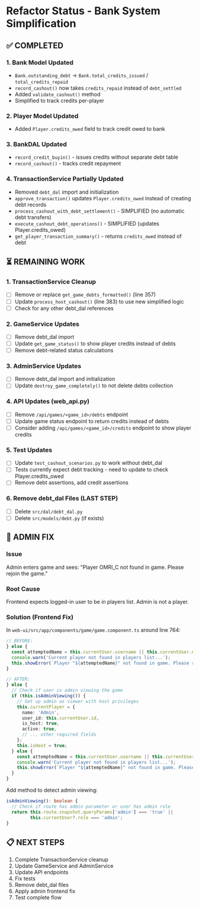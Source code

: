 # Refactor Status - Bank System Simplification

## ✅ COMPLETED

### 1. Bank Model Updated
- `Bank.outstanding_debt` → `Bank.total_credits_issued` / `total_credits_repaid`
- `record_cashout()` now takes `credits_repaid` instead of `debt_settled`
- Added `validate_cashout()` method
- Simplified to track credits per-player

### 2. Player Model Updated
- Added `Player.credits_owed` field to track credit owed to bank

### 3. BankDAL Updated
- `record_credit_buyin()` - issues credits without separate debt table
- `record_cashout()` - tracks credit repayment

### 4. TransactionService Partially Updated
- Removed `debt_dal` import and initialization
- `approve_transaction()` updates `Player.credits_owed` instead of creating debt records
- `process_cashout_with_debt_settlement()` - SIMPLIFIED (no automatic debt transfers)
- `execute_cashout_debt_operations()` - SIMPLIFIED (updates Player.credits_owed)
- `get_player_transaction_summary()` - returns `credits_owed` instead of debt

## ⏳ REMAINING WORK

### 1. TransactionService Cleanup
- [ ] Remove or replace `get_game_debts_formatted()` (line 357)
- [ ] Update `process_host_cashout()` (line 383) to use new simplified logic
- [ ] Check for any other debt_dal references

### 2. GameService Updates
- [ ] Remove debt_dal import
- [ ] Update `get_game_status()` to show player credits instead of debts
- [ ] Remove debt-related status calculations

### 3. AdminService Updates
- [ ] Remove debt_dal import and initialization
- [ ] Update `destroy_game_completely()` to not delete debts collection

### 4. API Updates (web_api.py)
- [ ] Remove `/api/games/<game_id>/debts` endpoint
- [ ] Update game status endpoint to return credits instead of debts
- [ ] Consider adding `/api/games/<game_id>/credits` endpoint to show player credits

### 5. Test Updates
- [ ] Update `test_cashout_scenarios.py` to work without debt_dal
- [ ] Tests currently expect debt tracking - need to update to check Player.credits_owed
- [ ] Remove debt assertions, add credit assertions

### 6. Remove debt_dal Files (LAST STEP)
- [ ] Delete `src/dal/debt_dal.py`
- [ ] Delete `src/models/debt.py` (if exists)

## 🐛 ADMIN FIX

### Issue
Admin enters game and sees: "Player OMRI_C not found in game. Please rejoin the game."

### Root Cause
Frontend expects logged-in user to be in players list. Admin is not a player.

### Solution (Frontend Fix)
In `web-ui/src/app/components/game/game.component.ts` around line 764:

```typescript
// BEFORE:
} else {
  const attemptedName = this.currentUser.username || this.currentUser.name;
  console.warn('Current player not found in players list...');
  this.showError(`Player "${attemptedName}" not found in game. Please rejoin the game.`);
}

// AFTER:
} else {
  // Check if user is admin viewing the game
  if (this.isAdminViewing()) {
    // Set up admin as viewer with host privileges
    this.currentPlayer = {
      name: 'Admin',
      user_id: this.currentUser.id,
      is_host: true,
      active: true,
      // ... other required fields
    };
    this.isHost = true;
  } else {
    const attemptedName = this.currentUser.username || this.currentUser.name;
    console.warn('Current player not found in players list...');
    this.showError(`Player "${attemptedName}" not found in game. Please rejoin the game.`);
  }
}
```

Add method to detect admin viewing:
```typescript
isAdminViewing(): boolean {
  // Check if route has admin parameter or user has admin role
  return this.route.snapshot.queryParams['admin'] === 'true' ||
         this.currentUser?.role === 'admin';
}
```

## 📋 NEXT STEPS

1. Complete TransactionService cleanup
2. Update GameService and AdminService
3. Update API endpoints
4. Fix tests
5. Remove debt_dal files
6. Apply admin frontend fix
7. Test complete flow

